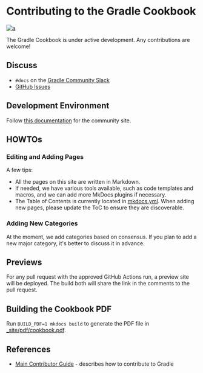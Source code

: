 # Contributing to the Gradle Cookbook

[![a](https://img.shields.io/badge/slack-%23docs-brightgreen?style=flat&logo=slack)](https://gradle.org/slack-invite)


The Gradle Cookbook is under active development.
Any contributions are welcome!

## Discuss

- `#docs` on the [Gradle Community Slack](https://gradle.org/slack-invite)
- [GitHub Issues](https://github.com/gradle/community/issues)

## Development Environment

Follow [this documentation](https://community.gradle.org/CONTRIBUTING/) for the community site.

## HOWTOs

### Editing and Adding Pages

A few tips:

- All the pages on this site are written in Markdown.
- If needed, we have various tools available, such as code templates and macros, and we can add more MkDocs plugins if necessary.
- The Table of Contents is currently located in [mkdocs.yml](https://github.com/gradle/cookbook/blob/main/mkdocs.yml).
When adding new pages, please update the ToC to ensure they are discoverable.

### Adding New Categories

At the moment, we add categories based on consensus.
If you plan to add a new major category, it's better to discuss it in advance.

## Previews

For any pull request with the approved GitHub Actions run,
a preview site will be deployed.
The build both will share the link in the comments to the pull request.

## Building the Cookbook PDF

Run `BUILD_PDF=1 mkdocs build` to generate the PDF file in [_site/pdf/cookbook.pdf](./../_site/pdf/cookbook.pdf).

## References

- [Main Contributor Guide](https://community.gradle.org/contributing/) - describes how to contribute to Gradle
